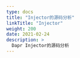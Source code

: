 ```yaml
---
type: docs
title: "Injector的源码分析"
linkTitle: "Injector"
weight: 200
date: 2021-02-24
description: >
  Dapr Injector的源码分析
---
```




